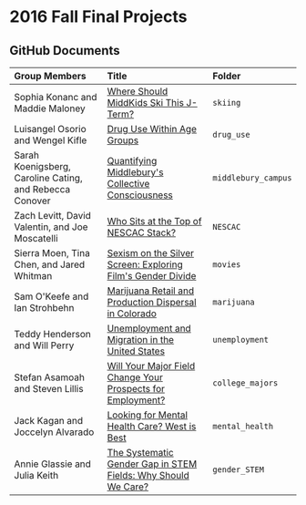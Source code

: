 2016 Fall Final Projects
================

GitHub Documents
----------------

| Group Members                                           | Title                                                                                                                                               | Folder              |
|:--------------------------------------------------------|:----------------------------------------------------------------------------------------------------------------------------------------------------|:--------------------|
| Sophia Konanc and Maddie Maloney                        | <a target="_blank" class="page-link" href="http://rpubs.com/skonanc/Final_Project">Where Should MiddKids Ski This J-Term?</a>                       | `skiing`            |
| Luisangel Osorio and Wengel Kifle                       | <a target="_blank" class="page-link" href="http://rpubs.com/Wengel/Luisangel-FinalProject-DrugUse">Drug Use Within Age Groups</a>                   | `drug_use`          |
| Sarah Koenigsberg, Caroline Cating, and Rebecca Conover | <a target="_blank" class="page-link" href="http://rpubs.com/rsfconover/235990">Quantifying Middlebury's Collective Consciousness</a>                | `middlebury_campus` |
| Zach Levitt, David Valentin, and Joe Moscatelli         | <a target="_blank" class="page-link" href="http://zlevitt.shinyapps.io/Final_Project_Shiny">Who Sits at the Top of NESCAC Stack?</a>                | `NESCAC`            |
| Sierra Moen, Tina Chen, and Jared Whitman               | <a target="_blank" class="page-link" href="http://rpubs.com/Jwhitman/Final_Project">Sexism on the Silver Screen: Exploring Film's Gender Divide</a> | `movies`            |
| Sam O'Keefe and Ian Strohbehn                           | <a target="_blank" class="page-link" href="http://rpubs.com/sokeefe/Final_Project">Marijuana Retail and Production Dispersal in Colorado</a>        | `marijuana`         |
| Teddy Henderson and Will Perry                          | <a target="_blank" class="page-link" href="http://rpubs.com/tahenderson/228708">Unemployment and Migration in the United States</a>                 | `unemployment`      |
| Stefan Asamoah and Steven Lillis                        | <a target="_blank" class="page-link" href="http://rpubs.com/slillis/228825">Will Your Major Field Change Your Prospects for Employment?</a>         | `college_majors`    |
| Jack Kagan and Joccelyn Alvarado                        | <a target="_blank" class="page-link" href="http://rpubs.com/JoccelynAlvarado/Final_Project">Looking for Mental Health Care? West is Best</a>        | `mental_health`     |
| Annie Glassie and Julia Keith                           | <a target="_blank" class="page-link" href="http://rpubs.com/jkeith/236217">The Systematic Gender Gap in STEM Fields: Why Should We Care?</a>        | `gender_STEM`       |
